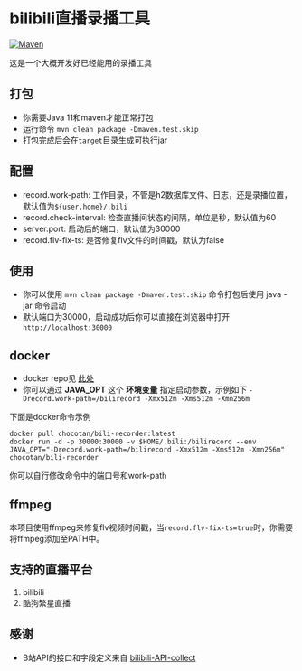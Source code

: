 # bilibili直播录播工具

[![Maven](https://github.com/chocotan/bili-recorder/actions/workflows/maven.yml/badge.svg)](https://github.com/chocotan/bili-recorder/actions/workflows/maven.yml)

这是一个大概开发好已经能用的录播工具

## 打包
* 你需要Java 11和maven才能正常打包
* 运行命令 `mvn clean package -Dmaven.test.skip`
* 打包完成后会在`target`目录生成可执行jar

## 配置
* record.work-path: 工作目录，不管是h2数据库文件、日志，还是录播位置，默认值为`${user.home}/.bili`
* record.check-interval: 检查直播间状态的间隔，单位是秒，默认值为60
* server.port: 启动后的端口，默认值为30000
* record.flv-fix-ts: 是否修复flv文件的时间戳，默认为false

## 使用
* 你可以使用 `mvn clean package -Dmaven.test.skip` 命令打包后使用 java -jar 命令启动
* 默认端口为30000，启动成功后你可以直接在浏览器中打开 `http://localhost:30000`

## docker
* docker repo见 [此处](https://hub.docker.com/r/chocotan/bili-recorder)
* 你可以通过 **JAVA_OPT** 这个 **环境变量** 指定启动参数，示例如下 `-Drecord.work-path=/bilirecord -Xmx512m -Xms512m -Xmn256m`

下面是docker命令示例
```shell
docker pull chocotan/bili-recorder:latest
docker run -d -p 30000:30000 -v $HOME/.bili:/bilirecord --env JAVA_OPT="-Drecord.work-path=/bilirecord -Xmx512m -Xms512m -Xmn256m" chocotan/bili-recorder
```
你可以自行修改命令中的端口号和work-path

## ffmpeg
本项目使用ffmpeg来修复flv视频时间戳，当`record.flv-fix-ts=true`时，你需要将ffmpeg添加至PATH中。

## 支持的直播平台
1. bilibili
2. 酷狗繁星直播


## 感谢
* B站API的接口和字段定义来自 [bilibili-API-collect](https://github.com/SocialSisterYi/bilibili-API-collect)
